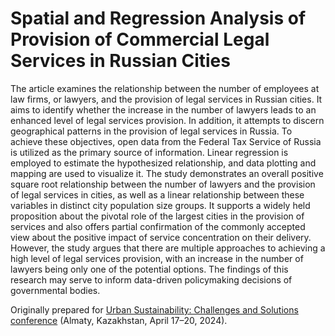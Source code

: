 # Spatial and Regression Analysis of Provision of Commercial Legal Services in Russian Cities

The article examines the relationship between the number of employees at law firms, or lawyers, and the provision of legal services in Russian cities. It aims to identify whether the increase in the number of lawyers leads to an enhanced level of legal services provision. In addition, it attempts to discern geographical patterns in the provision of legal services in Russia. To achieve these objectives, open data from the Federal Tax Service of Russia is utilized as the primary source of information. Linear regression is employed to estimate the hypothesized relationship, and data plotting and mapping are used to visualize it. The study demonstrates an overall positive square root relationship between the number of lawyers and the provision of legal services in cities, as well as a linear relationship between these variables in distinct city population size groups. It supports a widely held proposition about the pivotal role of the largest cities in the provision of services and also offers partial confirmation of the commonly accepted view about the positive impact of service concentration on their delivery. However, the study argues that there are multiple approaches to achieving a high level of legal services provision, with an increase in the number of lawyers being only one of the potential options. The findings of this research may serve to inform data-driven policymaking decisions of governmental bodies.

Originally prepared for [Urban Sustainability: Challenges and Solutions conference](https://farabi.university/news/87958) (Almaty, Kazakhstan, April 17–20, 2024).
